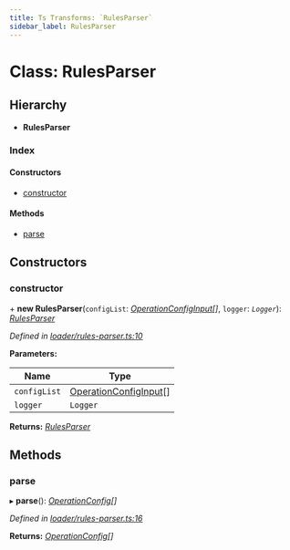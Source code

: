 ```yaml
---
title: Ts Transforms: `RulesParser`
sidebar_label: RulesParser
---
```


# Class: RulesParser

## Hierarchy

* **RulesParser**

### Index

#### Constructors

* [constructor](rulesparser.md#constructor)

#### Methods

* [parse](rulesparser.md#parse)

## Constructors

###  constructor

\+ **new RulesParser**(`configList`: *[OperationConfigInput](../overview.md#operationconfiginput)[]*, `logger`: *`Logger`*): *[RulesParser](rulesparser.md)*

*Defined in [loader/rules-parser.ts:10](https://github.com/terascope/teraslice/blob/a2250fb9/packages/ts-transforms/src/loader/rules-parser.ts#L10)*

**Parameters:**

Name | Type |
------ | ------ |
`configList` | [OperationConfigInput](../overview.md#operationconfiginput)[] |
`logger` | `Logger` |

**Returns:** *[RulesParser](rulesparser.md)*

## Methods

###  parse

▸ **parse**(): *[OperationConfig](../overview.md#operationconfig)[]*

*Defined in [loader/rules-parser.ts:16](https://github.com/terascope/teraslice/blob/a2250fb9/packages/ts-transforms/src/loader/rules-parser.ts#L16)*

**Returns:** *[OperationConfig](../overview.md#operationconfig)[]*
